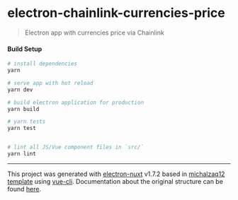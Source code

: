 # electron-chainlink-currencies-price

> Electron app with currencies price via Chainlink

#### Build Setup

``` bash
# install dependencies
yarn

# serve app with hot reload
yarn dev

# build electron application for production
yarn build

# yarn tests
yarn test


# lint all JS/Vue component files in `src/`
yarn lint

```

---

This project was generated with [electron-nuxt](https://github.com/Unesmanet/electron-nuxt) v1.7.2 based in [michalzaq12 template](https://github.com/michalzaq12/electron-nuxt) using [vue-cli](https://github.com/vuejs/vue-cli). Documentation about the original structure can be found [here](https://github.com/michalzaq12/electron-nuxt/blob/master/README.md).
